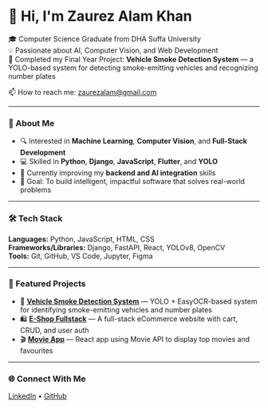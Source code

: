 # 👋 Hi, I'm Zaurez Alam Khan

🎓 Computer Science Graduate from DHA Suffa University  
💡 Passionate about AI, Computer Vision, and Web Development  
🚀 Completed my Final Year Project: **Vehicle Smoke Detection System** — a YOLO-based system for detecting smoke-emitting vehicles and recognizing number plates

📫 How to reach me: [zaurezalam@gmail.com](mailto:zaurezalam@gmail.com)

---

### 🧠 About Me
- 🔍 Interested in **Machine Learning**, **Computer Vision**, and **Full-Stack Development**  
- 💻 Skilled in **Python**, **Django**, **JavaScript**, **Flutter**, and **YOLO**  
- 🌱 Currently improving my **backend and AI integration** skills  
- 🎯 Goal: To build intelligent, impactful software that solves real-world problems  

---

### 🛠️ Tech Stack
**Languages:** Python, JavaScript,  HTML, CSS  
**Frameworks/Libraries:** Django, FastAPI, React,  YOLOv8, OpenCV  
**Tools:** Git, GitHub, VS Code, Jupyter, Figma  

---

### 🧩 Featured Projects
- 🚗 **[Vehicle Smoke Detection System](https://github.com/ZaurezAlam/smoke_veHicle_dashboard)** — YOLO + EasyOCR-based system for identifying smoke-emitting vehicles and number plates  
- 🛍️ **[E-Shop Fullstack](https://github.com/ZaurezAlam/E-Shop-Fullstack)** — A full-stack eCommerce website with cart, CRUD, and user auth  
- 🎬 **[Movie App](https://github.com/ZaurezAlam/React_Movie_Project)** — React app using Movie API to display top movies and favourites  

---


### 🌐 Connect With Me
[LinkedIn](https://www.linkedin.com/in/zaurez-alam-khan-0ab9bb32a/) • [GitHub](https://github.com/ZaurezAlam)

